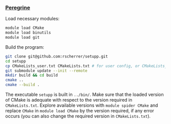 ### [Peregrine](https://www.rug.nl/society-business/centre-for-information-technology/research/services/hpc/facilities/peregrine-hpc-cluster?lang=en)

Load necessary modules:

```bash
module load CMake
module load binutils
module load git
```

Build the program:

```bash
git clone git@github.com:rscherrer/setupp.git
cd setupp
cp CMakeLists_user.txt CMakeLists.txt # for user config, or CMakeLists_devel.txt CMakeLists.txt for developer config
git submodule update --init --remote
mkdir build && cd build
cmake ..
cmake --build .
```

The executable `setupp` is built in `../bin/`.
Make sure that the loaded version of CMake is adequate with respect to the version required in `CMakeLists.txt`. 
Explore available versions with `module spider CMake` and replace `CMake` in `module load CMake` by the version required, if any error occurs (you can also change the required version in `CMakeLists.txt`).
